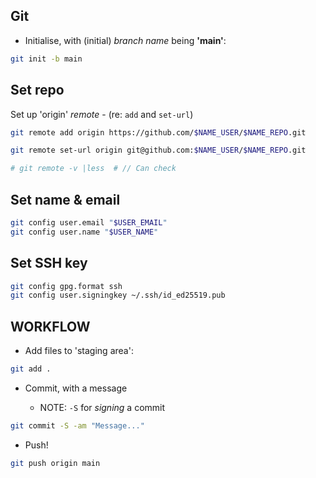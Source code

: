 ## Git

- Initialise, with (initial) *branch name* being  **'main'**:

```sh
git init -b main
```

## Set repo

Set up 'origin' *remote* - (re: `add` and `set-url`)

```sh
git remote add origin https://github.com/$NAME_USER/$NAME_REPO.git

git remote set-url origin git@github.com:$NAME_USER/$NAME_REPO.git

# git remote -v |less  # // Can check
```

## Set name & email

```sh
git config user.email "$USER_EMAIL"
git config user.name "$USER_NAME"
```

## Set SSH key

```sh
git config gpg.format ssh
git config user.signingkey ~/.ssh/id_ed25519.pub
```

## WORKFLOW

- Add files to 'staging area':

```sh
git add .
```

- Commit, with a message

    - NOTE: `-S` for *signing* a commit

```sh
git commit -S -am "Message..."
```

- Push!

```sh
git push origin main
```


